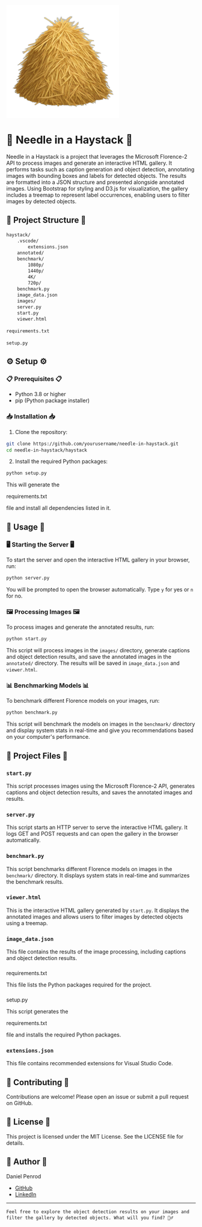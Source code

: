  <img src="haystack/haystack.png" alt="Haystack" style="height:300px; width:300px;">

# 🧵 Needle in a Haystack 🧵

Needle in a Haystack is a project that leverages the Microsoft Florence-2 API to process images and generate an interactive HTML gallery. It performs tasks such as caption generation and object detection, annotating images with bounding boxes and labels for detected objects. The results are formatted into a JSON structure and presented alongside annotated images. Using Bootstrap for styling and D3.js for visualization, the gallery includes a treemap to represent label occurrences, enabling users to filter images by detected objects.

## 📂 Project Structure 📂

```
haystack/
    .vscode/
        extensions.json
    annotated/
    benchmark/
        1080p/
        1440p/
        4K/
        720p/
    benchmark.py
    image_data.json
    images/
    server.py
    start.py
    viewer.html

requirements.txt

setup.py
```

## ⚙️ Setup ⚙️

### 📋 Prerequisites 📋

- Python 3.8 or higher
- pip (Python package installer)

### 📥 Installation 📥

1. Clone the repository:

```sh
git clone https://github.com/yourusername/needle-in-haystack.git
cd needle-in-haystack/haystack
```

2. Install the required Python packages:

```sh
python setup.py
```

This will generate the 

requirements.txt

 file and install all dependencies listed in it.

## 🚀 Usage 🚀

### 🖥️ Starting the Server 🖥️

To start the server and open the interactive HTML gallery in your browser, run:

```sh
python server.py
```

You will be prompted to open the browser automatically. Type `y` for yes or `n` for no.

### 🖼️ Processing Images 🖼️

To process images and generate the annotated results, run:

```sh
python start.py
```

This script will process images in the `images/` directory, generate captions and object detection results, and save the annotated images in the `annotated/` directory. The results will be saved in `image_data.json` and `viewer.html`.

### 📊 Benchmarking Models 📊

To benchmark different Florence models on your images, run:

```sh
python benchmark.py
```

This script will benchmark the models on images in the `benchmark/` directory and display system stats in real-time and give you recommendations based on your computer's performance.

## 📄 Project Files 📄

### `start.py`

This script processes images using the Microsoft Florence-2 API, generates captions and object detection results, and saves the annotated images and results.

### `server.py`

This script starts an HTTP server to serve the interactive HTML gallery. It logs GET and POST requests and can open the gallery in the browser automatically.

### `benchmark.py`

This script benchmarks different Florence models on images in the `benchmark/` directory. It displays system stats in real-time and summarizes the benchmark results.

### `viewer.html`

This is the interactive HTML gallery generated by `start.py`. It displays the annotated images and allows users to filter images by detected objects using a treemap.

### `image_data.json`

This file contains the results of the image processing, including captions and object detection results.

### 

requirements.txt



This file lists the Python packages required for the project.

### 

setup.py



This script generates the 

requirements.txt

 file and installs the required Python packages.

### `extensions.json`

This file contains recommended extensions for Visual Studio Code.

## 🤝 Contributing 🤝

Contributions are welcome! Please open an issue or submit a pull request on GitHub.

## 📜 License 📜

This project is licensed under the MIT License. See the LICENSE file for details.

## 👤 Author 👤

Daniel Penrod

- [GitHub](https://github.com/galactic-plane)
- [LinkedIn](https://www.linkedin.com/in/daniel-penrod-sr)

---
```
Feel free to explore the object detection results on your images and filter the gallery by detected objects. What will you find? 🕵️‍♂️